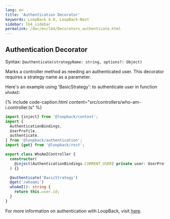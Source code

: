 ```yaml
---
lang: en
title: 'Authentication Decorator'
keywords: LoopBack 4.0, LoopBack-Next
sidebar: lb4_sidebar
permalink: /doc/en/lb4/Decorators_authenticate.html
---
```


## Authentication Decorator

Syntax: `@authenticate(strategyName: string, options?: Object)`

Marks a controller method as needing an authenticated user. This decorator
requires a strategy name as a parameter.

Here's an example using 'BasicStrategy': to authenticate user in function
`whoAmI`:

{% include code-caption.html content="src/controllers/who-am-i.controller.ts" %}

```ts
import {inject} from '@loopback/context';
import {
  AuthenticationBindings,
  UserProfile,
  authenticate,
} from '@loopback/authentication';
import {get} from '@loopback/rest';

export class WhoAmIController {
  constructor(
    @inject(AuthenticationBindings.CURRENT_USER) private user: UserProfile,
  ) {}

  @authenticate('BasicStrategy')
  @get('/whoami')
  whoAmI(): string {
    return this.user.id;
  }
}
```

For more information on authentication with LoopBack, visit
[here](../Loopback-component-authentication.md).
